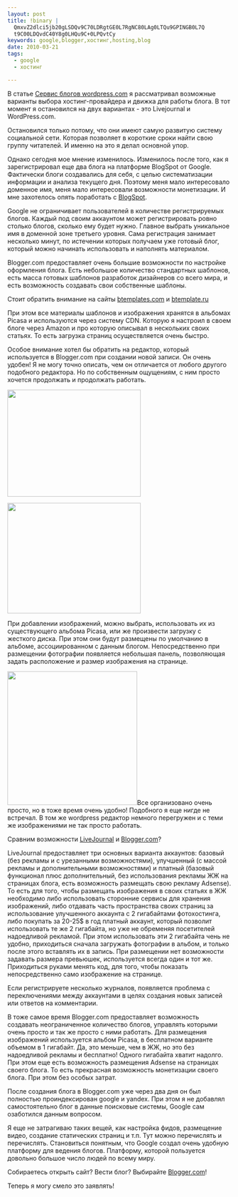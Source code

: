 ```yaml
--- 
layout: post
title: !binary |
  QmxvZ2dlci5jb20gLSDQv9C70LDRgtGE0L7RgNC80LAg0LTQu9GPINGB0L7Q
  t9C00LDQvdC40Y8g0LHQu9C+0LPQvtCy
keywords: google,blogger,хостинг,hosting,blog
date: 2010-03-21
tags:
  - google
  - хостинг

---
```

В статье <a href="/2010/02/15/servis-blogov-wordpress-com/">Сервис блогов wordpress.com</a> я рассматривал возможные варианты выбора хостинг-провайдера и движка для работы блога. В тот момент я остановился на двух вариантах - это Livejournal и WordPress.com.

Остановился только потому, что они имеют самую развитую систему социальной сети. Которая позволяет в короткие сроки найти свою группу читателей. И именно на это я делал основной упор.

Однако сегодня мое мнение изменилось. Изменилось после того, как я зарегистрировал еще два
блога на платформе BlogSpot от Google. Фактически блоги создавались для себя, с целью
систематизации информации и анализа текущего дня. Поэтому меня мало интересовало доменное
имя, меня мало интересовали возможности монетизации. И мне захотелось опять поработать с
<a href="http://blogger.com" rel="nofollow">BlogSpot</a>.

Google не ограничивает пользователей в количестве регистрируемых блогов. Каждый под своим аккаунтом может регистрировать ровно столько блогов, сколько ему будет нужно. Главное выбрать уникальное имя в доменной зоне третьего уровня. Сама регистрация занимает несколько минут, по истечении которых получаем уже готовый блог, который можно начинать использовать и наполнять материалом.

Blogger.com предоставляет очень большие возможности по настройке оформления блога. Есть небольшое количество стандартных шаблонов, есть масса готовых шаблонов разработок дизайнеров со всего мира, и есть возможность создавать свои собственные шаблоны.

Стоит обратить внимание на сайты <a href="http://btemplates.com/" rel="nofollow">btemplates.com</a> и <a href="http://btemplate.ru/">btemplate.ru</a>

При этом все материалы шаблонов и изображения хранятся в альбомах Picasa и используются через систему CDN. Которую я настроил в своем блоге через Amazon и про которую описывал в нескольких своих статьях. То есть загрузка страниц осуществляется очень быстро.

Особое внимание хотел бы обратить на редактор, который используется в Blogger.com при создании новой записи. Он очень удобен! Я не могу точно описать, чем он отличается от любого другого подобного редактора. Но по собственным ощущениям, с ним просто хочется продолжать и продолжать работать.

<a href="http://static.juev.ru/2010/03/full-edit.png"><img class="aligncenter size-medium wp-image-963" title="full-edit" src="http://static.juev.ru/2010/03/full-edit-300x240.png" alt="" width="300" height="240" /></a>

<a href="http://static.juev.ru/2010/03/html-edit.png"><img class="aligncenter size-medium wp-image-964" title="html-edit" src="http://static.juev.ru/2010/03/html-edit-300x248.png" alt="" width="300" height="248" /></a>

При добавлении изображений, можно выбрать, использовать их из существующего альбома Picasa, или же произвести загрузку с жесткого диска. При этом они будут размещены по умолчанию в альбоме, ассоциированном с данным блогом. Непосредственно при размещении фотографии появляется небольшая панель, позволяющая задать расположение и размер изображения на странице.

<a href="http://static.juev.ru/2010/03/insert-image.png"><img class="aligncenter size-medium wp-image-965" title="insert-image" src="http://static.juev.ru/2010/03/insert-image-292x300.png" alt="" width="292" height="300" /></a>Все организовано очень просто, но в тоже время очень удобно! Подобного я еще нигде не встречал. В том же wordpress редактор немного перегружен и с теми же изображениями не так просто работать.

Сравним возможности <a href="http://livejournal.com" rel="nofollow">LiveJournal</a> и <a href="http://blogger.com" rel="nofollow">Blogger.com</a>?

LiveJournal предоставляет три основных варианта аккаунтов: базовый (без рекламы и с урезанными возможностями), улучшенный (с массой рекламы и дополнительными возможностями) и платный (базовый функционал плюс дополнительный, без использования рекламы ЖЖ на страницах блога, есть возможность размещать свою рекламу Adsense). То есть для того, чтобы размещать изображения в своих статьях в ЖЖ необходимо либо использовать сторонние сервисы для хранения изображений, либо отдавать часть пространства своих страниц за использование улучшенного аккаунта с 2 гигабайтами фотохостинга, либо покупать за 20-25$ в год платный аккаунт, который позволит использовать те же 2 гигабайта, но уже не обременяя посетителей надоедливой рекламой. При этом использовать эти 2 гигабайта чень не удобно, приходиться сначала загружать фотографии в альбом, и только после этого вставлять их в запись. При размещении нет возможности задавать размера превьюшек, используется всегда один и тот же. Приходиться руками менять код, для того, чтобы показать непосредственно само изображение на странице.

Если регистрируете несколько журналов, появляется проблема с переключениями между аккаунтами в целях создания новых записей или ответов на комментарии.

В тоже самое время Blogger.com предоставляет возможность создавать неограниченное количество блогов, управлять которыми очень просто и так же просто с ними работать. Для размещения изображений используется альбом Picasa, в бесплатном варианте объемом в 1 гигабайт. Да, это меньше, чем в ЖЖ, но это без надоедливой рекламы и бесплатно! Одного гигабайта хватит надолго. При этом еще есть возможность размещения Adsense на страницах своего блога. То есть прекрасная возможность монетизации своего блога. При этом без особых затрат.

После создания блога в Blogger.com уже через два дня он был полностью проиндексирован google и yandex. При этом я не добавлял самостоятельно блог в данные поисковые системы, Google сам озаботился данным вопросом.

Я еще не затрагиваю таких вещей, как настройка фидов, размещение видео, создание статических страниц и т.п. Тут можно перечислять и перечислять. Становиться понятным, что Google создал очень удобную платформу для ведения блогов. Платформу, которой пользуется довольно большое число людей по всему миру.

Собираетесь открыть сайт? Вести блог? Выбирайте <a href="http://blogger.com" rel="nofollow">Blogger.com</a>!

Теперь я могу смело это заявлять!
